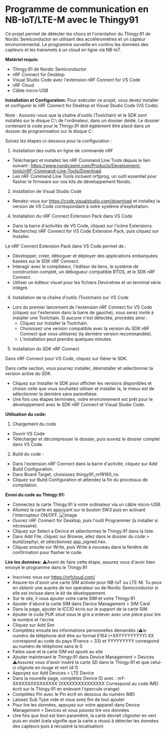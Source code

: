 # Programme de communication en NB-IoT/LTE-M avec le Thingy91

Ce projet permet de détecter les chocs et l'orientation du Thingy:91 de Nordic Semiconductor en utilisant des accéléromètres et un capteur environnemental. Le programme surveille en continu les données des capteurs et les transmets à un cloud en ligne via NB-IoT.


**Matériel requis:**
- Thingy:91 de Nordic Semiconductor
- nRF Connect for Desktop
- Visual Studio Code avec l'extension nRF Connect for VS Code
- nRF Cloud
- Câble micro-USB


**Installation et Configuration:**
Pour exécuter ce projet, vous devez installer et configurer le nRF Connect for Desktop et Visual Studio Code (VS Code). 

Note : Assurez-vous que la chaîne d'outils (Toolchain) et le SDK sont installés sur le disque C:\ de l'ordinateur, dans un dossier dédié. Le dossier contenant le code pour le Thingy:91 doit également être placé dans un dossier de programmation sur le disque C:\.

Suivez les étapes ci-dessous pour la configuration :
1. Installation des outils en ligne de commande nRF
  - Téléchargez et installez les nRF Command Line Tools depuis le lien suivant : https://www.nordicsemi.com/Products/Development-tools/nRF-Command-Line-Tools/Download.
  - Les nRF Command Line Tools incluent nrfjprog, un outil essentiel pour flasher le firmware sur vos kits de développement Nordic.

2. Installation de Visual Studio Code
  - Rendez-vous sur https://code.visualstudio.com/download et installez la version de VS Code correspondant à votre système d'exploitation.

4. Installation du nRF Connect Extension Pack dans VS Code
  - Dans la barre d'activités de VS Code, cliquez sur l'icône Extensions.
  - Recherchez nRF Connect for VS Code Extension Pack, puis cliquez sur Installer.

Le nRF Connect Extension Pack dans VS Code permet de :
  - Développer, créer, déboguer et déployer des applications embarquées basées sur le SDK nRF Connect.
  - Interagir avec le compilateur, l'éditeur de liens, le système de construction complet, un débogueur compatible RTOS, et le SDK nRF Connect.
  - Utiliser un éditeur visuel pour les fichiers Devicetree et un terminal série intégré.

4. Installation de la chaîne d'outils (Toolchain) sur VS Code
- Lors du premier lancement de l'extension nRF Connect for VS Code (cliquez sur l'extension dans la barre de gauche), vous serez invité à installer une Toolchain. Si aucune n'est détectée, procédez ainsi :
    - Cliquez sur Installer la Toolchain.
    - Choisissez une version compatible avec la version du SDK nRF Connect que vous utiliserez (la dernière version recommandée).
    - L'installation peut prendre quelques minutes.

5. Installation du SDK nRF Connect

Dans nRF Connect pour VS Code, cliquez sur Gérer le SDK.

Dans cette section, vous pourrez installer, désinstaller et sélectionner la version active du SDK.
- Cliquez sur Installer le SDK pour afficher les versions disponibles et choisir celle que vous souhaitez utiliser et installer la, le mieux est de sélectionner la dernière sans parenthèse.
- Une fois ces étapes terminées, votre environnement est prêt pour le développement avec le SDK nRF Connect et Visual Studio Code.

**Utilisation du code:**
1. Chargement du code
- Ouvrir VS Code
- Télécharger et décompresser le dossier, puis ouvrez le dossier complet dans VS Code.

2. Build du code :
- Dans l'extension nRF Connect dans la barre d'activité, cliquez sur Add Build Configuration.
- Dans Board Target, choisissez thingy91_nrf9160_ns.
- Cliquez sur Build Configuration et attendez la fin du processus de compilation.

**Envoi du code au Thingy:91:**
- Connectez la carte Thingy:91 à votre ordinateur via un câble micro-USB.
- Allumez la carte en appuyant sur le bouton SW3 puis en activant l'interrupteur ON/OFF.
![image](https://github.com/user-attachments/assets/94f3a7b5-c8cf-49e6-ae4f-acffe8581d2b)
- Ouvrez nRF Connect for Desktop, puis l'outil Programmer (à installer si nécessaire).
- Cliquez sur Select a Device et sélectionnez le Thingy:91 dans la liste.
- Dans Add File, cliquez sur Browse, allez dans le dossier du code > build/zephyr, et sélectionnez app_signed.hex.
- Cliquez ensuite sur Write, puis Write à nouveau dans la fenêtre de confirmation pour flasher le code.

**Lire les données:**
⚠️Avant de faire cette étape, assurez vous d'avoir bien envoyé le programme dans le Thingy:91
- Inscrivez vous sur https://nrfcloud.com/
- Assure-toi d'avoir une carte SIM activée pour NB-IoT ou LTE-M. Tu peux en obtenir une auprès de ton opérateur ou de Nordic Semiconductor si elle est incluse dans le kit de développement.
- Sur le site, il vous ajouter votre carte SIM et votre Thingy:91
- Ajouter d'abord la carte SIM dans Device Management > SIM Card
-   Dans la page, ajouter le ICCID écris sur le support de la carte SIM
-   Ajouter le code PUK situé sous le gris a enlever avec une pièce pour lire le nombre et l'écrire
-   Cliquez sur Add Sim
-   Complétez ensuite les informations personnelles demandés (⚠️le numéro de téléphone doit être au format E164 (+XXYYYYYYYYY) XX correspond au code du pays (France = 33) et YYYYYYYYY correspond au numéro de téléphone sans le 0
-   Faites save et la carte SIM est ajouté au site
- Ajouter maintenant le Thingy:91 dans Device Management > Devices
⚠️Assurez vous d'avoir inséré la carte SD dans le Thingy:91 et que celui-ci clignote en rouge et vert (4:1)
-   Appuyez sur Add Devices > LTE Device
-   Dans la nouvelle page, complétez Device ID avec : nrf-XXXXXXXXXXXXXXX (XXXXXXXXXXXXXXX Correspond au code IMEI écrit sur le Thingy:91 en enlevant l'opercule orange)
-   Complétez Pin avec le Pin écrit en dessous du numéro IMEI
-   Laissez Sub Type vide et vous avez fini de tout ajouter
- Pour lire les données, appuyez sur votre appareil dans Device Management > Devices et vous pouvez lire vos données
- Une fois que tout est bien paramétré, la carte devrait clignoter en vert puis en violet (cela signifie que la carte a réussi à détecter les données des capteurs puis à récupéré la localisation)
